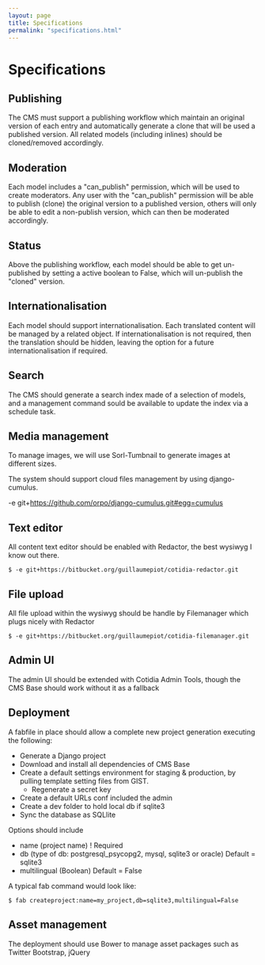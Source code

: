```yaml
---
layout: page
title: Specifications
permalink: "specifications.html"
---
```


Specifications
==============

Publishing
----------

The CMS must support a publishing workflow which maintain an original version of each entry and automatically generate a clone that will be used a published version.
All related models (including inlines) should be cloned/removed accordingly.


Moderation
----------

Each model includes a "can_publish" permission, which will be used to create moderators. Any user with the "can_publish" permission will be able to publish (clone) the original version to a published version, others will only be able to edit a non-publish version, which can then be moderated accordingly.


Status
------

Above the publishing workflow, each model should be able to get un-published by setting a active boolean to False, which will un-publish the "cloned" version.


Internationalisation
--------------------

Each model should support internationalisation. Each translated content will be managed by a related object. If internationalisation is not required, then the translation should be hidden, leaving the option for a future internationalisation if required. 


Search
------

The CMS should generate a search index made of a selection of models, and a management command sould be available to update the index via a schedule task.


Media management
----------------

To manage images, we will use Sorl-Tumbnail to generate images at different sizes.

The system should support cloud files management by using django-cumulus.

-e git+https://github.com/orpo/django-cumulus.git#egg=cumulus


Text editor
-----------

All content text editor should be enabled with Redactor, the best wysiwyg I know out there.

	$ -e git+https://bitbucket.org/guillaumepiot/cotidia-redactor.git

File upload
-----------

All file upload within the wysiwyg should be handle by Filemanager which plugs nicely with Redactor
  
	$ -e git+https://bitbucket.org/guillaumepiot/cotidia-filemanager.git 
	
	

Admin UI
--------

The admin UI should be extended with Cotidia Admin Tools, though the CMS Base should work without it as a fallback


Deployment
----------

A fabfile in place should allow a complete new project generation executing the following:

- Generate a Django project
- Download and install all dependencies of CMS Base
- Create a default settings environment for staging & production, by pulling template setting files from GIST.
	- Regenerate a secret key
- Create a default URLs conf included the admin
- Create a dev folder to hold local db if sqlite3
- Sync the database as SQLlite

Options should include

- name (project name) ! Required
- db (type of db: postgresql_psycopg2, mysql, sqlite3 or oracle) Default = sqlite3
- multilingual (Boolean) Default = False

A typical fab command would look like:

	$ fab createproject:name=my_project,db=sqlite3,multilingual=False
	
	
Asset management
----------------

The deployment should use Bower to manage asset packages such as Twitter Bootstrap, jQuery